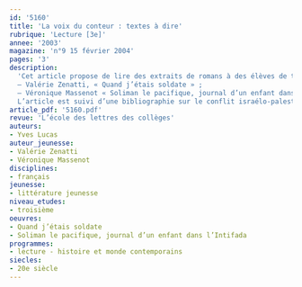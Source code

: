 ```yaml
---
id: '5160'
title: 'La voix du conteur : textes à dire'
rubrique: 'Lecture [3e]'
annee: '2003'
magazine: 'n°9 15 février 2004'
pages: '3'
description: 
  'Cet article propose de lire des extraits de romans à des élèves de troisième.
  – Valérie Zenatti, « Quand j’étais soldate » ;
  – Véronique Massenot « Soliman le pacifique, journal d’un enfant dans l’Intifada ».
  L’article est suivi d’une bibliographie sur le conflit israélo-palestinien.'
article_pdf: '5160.pdf'
revue: 'L’école des lettres des collèges'
auteurs:
- Yves Lucas
auteur_jeunesse:
- Valérie Zenatti
- Véronique Massenot
disciplines:
- français
jeunesse:
- littérature jeunesse
niveau_etudes:
- troisième
oeuvres:
- Quand j’étais soldate
- Soliman le pacifique, journal d’un enfant dans l’Intifada
programmes:
- lecture - histoire et monde contemporains
siecles:
- 20e siècle
---
```

